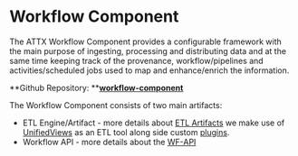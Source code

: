 # Workflow Component

The ATTX Workflow Component provides a configurable framework with the main purpose of ingesting, processing and distributing data and at the same time keeping track of the provenance, workflow/pipelines and activities/scheduled jobs used to map and enhance/enrich the information.

**Github Repository: **[**workflow-component**](https://github.com/ATTX-project/workflow-component)

The Workflow Component consists of two main artifacts:

* ETL Engine/Artifact - more details about [ETL Artifacts](ETL-Artifacts.md) we make use of [UnifiedViews](https://unifiedviews.eu/) as an ETL tool along side custom [plugins](Unified-Views-plugins.md).
* Workflow API - more details about the [WF-API](WF-API.md)
